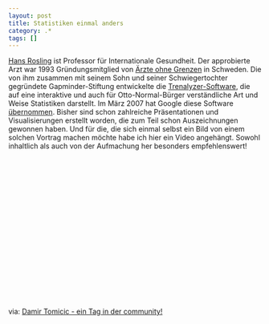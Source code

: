 ```yaml
---
layout: post
title: Statistiken einmal anders
category: .*
tags: []
---
```

<p><a href="http://de.wikipedia.org/wiki/Hans_Rosling" target="_blank">Hans Rosling</a> ist Professor f&uuml;r Internationale Gesundheit. Der approbierte Arzt war 1993 Gr&uuml;ndungsmitglied von <a href="http://www.msf.org/" target="_blank">&Auml;rzte ohne Grenzen</a> in Schweden. Die von ihm zusammen mit seinem Sohn und seiner Schwiegertochter gegr&uuml;ndete Gapminder-Stiftung entwickelte die <a href="http://www.gapminder.org/world/#$majorMode=chart$is;shi=t;ly=2003;lb=f;il=t;fs=11;al=30;stl=t;st=t;nsl=t;se=t$wst;tts=C$ts;sp=6;ti=2005$zpv;v=1$inc_x;mmid=XCOORDS;iid=phAwcNAVuyj1jiMAkmq1iMg;by=ind$inc_y;mmid=YCOORDS;iid=phAwcNAVuyj2tPLxKvvnNPA;by=ind$inc_s;uniValue=8.21;iid=phAwcNAVuyj0XOoBL%5Fn5tAQ;by=ind$inc_c;uniValue=255;gid=CATID0;by=grp$map_x;scale=log;dataMin=199;dataMax=42642$map_y;scale=lin;dataMin=25;dataMax=84$map_s;sma=49;smi=2.65$cd;bd=0$inds=" target="_blank">Trenalyzer-Software</a>, die auf eine interaktive und auch f&uuml;r Otto-Normal-B&uuml;rger verst&auml;ndliche Art und Weise Statistiken darstellt. Im M&auml;rz 2007 hat Google diese Software <a href="http://googleblog.blogspot.com/2007/03/world-in-motion.html" target="_blank">&uuml;bernommen</a>. Bisher sind schon zahlreiche Pr&auml;sentationen und Visualisierungen erstellt worden, die zum Teil schon Auszeichnungen gewonnen haben. Und f&uuml;r die, die sich einmal selbst ein Bild von einem solchen Vortrag machen m&ouml;chte habe ich hier ein Video angeh&auml;ngt. Sowohl inhaltlich als auch von der Aufmachung her besonders empfehlenswert!</p>
<p><!--cut and paste-->
<object id="VE_Player" classid="clsid:d27cdb6e-ae6d-11cf-96b8-444553540000" width="320" height="285" codebase="http://download.macromedia.com/pub/shockwave/cabs/flash/swflash.cab#version=6,0,40,0" align="middle">
<param name="id" value="VE_Player" />
<param name="width" value="320" />
<param name="height" value="285" />
<param name="bgcolor" value="#FFFFFF" />
<param name="align" value="middle" />
<param name="flashvars" value="bgColor=FFFFFF&amp;file=http://static.videoegg.com/ted/movies/HANSROSLING_high.flv&amp;autoPlay=false&amp;fullscreenURL=http://static.videoegg.com/ted/flash/fullscreen.html&amp;forcePlay=false&amp;logo=&amp;allowFullscreen=true" />
<param name="quality" value="high" />
<param name="allowscriptaccess" value="always" />
<param name="scale" value="noscale" />
<param name="wmode" value="window" />
<param name="src" value="http://static.videoegg.com/ted/flash/loader.swf" />
</object>
</p>
<p>via:&nbsp;<a title="Damir Tomicic - ein Tag in der community!" href="http://tomicic.de/2008/02/23/HansRoslingDebunkingThirdworldMyths.aspx" target="_blank">Damir Tomicic - ein Tag in der community!</a></p>
